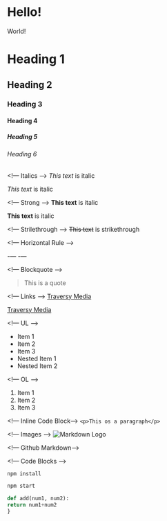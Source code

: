 # Hello!

World!
# Heading 1
## Heading 2
### Heading 3
#### Heading 4
##### Heading 5
###### Heading 6

<!— Italics —>
*This text* is italic

_This text_ is italic

<!— Strong —>
**This text** is italic

__This text__ is italic

<!— Strilethrough —>
~~This text~~ is strikethrough

<!— Horizontal Rule —>

-—
-—

<!— Blockquote —>
>This is a quote

<!— Links —>
[Traversy Media](http://www.traversymedia.com)

[Traversy Media](http://www.traversymedia.com "Traversy Media")

<!— UL —>
* Item 1
* Item 2
* Item 3
* Nested Item 1
* Nested Item 2

<!— OL —>
1. Item 1
2. Item 2
3. Item 3

<!— Inline Code Block-->
`<p>This os a paragraph</p>`

<!— Images —>
![Markdown Logo](https://markdown-here.com/img/icon256.png)

<!— Github Markdown-->

<!— Code Blocks —>
```bash
npm install

npm start
```

```python
def add(num1, num2):
return num1+num2
}
```
